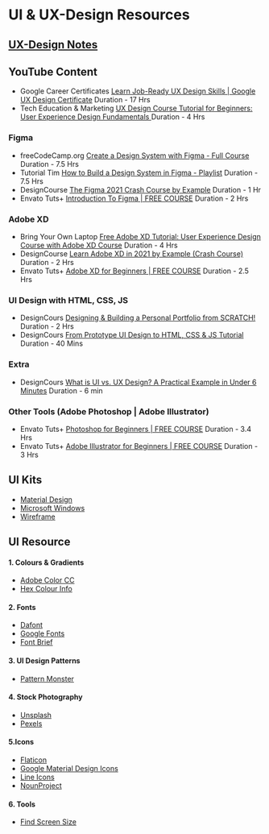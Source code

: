 # UI & UX-Design Resources

## [UX-Design Notes](https://github.com/sachinsinha1/UI-UX-Design/blob/main/UX-Design%20Notes.md)

## YouTube Content
- Google Career Certificates [Learn Job-Ready UX Design Skills | Google UX Design Certificate](https://www.youtube.com/c/GoogleCareerCertificates/playlists?view=50&shelf_id=6) Duration - 17 Hrs
- Tech Education & Marketing [UX Design Course Tutorial for Beginners: User Experience Design Fundamentals
](https://youtu.be/uL2ZB7XXIgg) Duration - 4 Hrs

### Figma
- freeCodeCamp.org [Create a Design System with Figma - Full Course](https://youtu.be/RYDiDpW2VkM?list=PLxGTz6B845jQzRe7r1nkKveGRNujX3f4d) Duration - 7.5 Hrs
- Tutorial Tim [How to Build a Design System in Figma - Playlist](https://www.youtube.com/playlist?list=PLtoBUYdmfrDHkEbJ7d8lQ-Se0j9dwYJMQ) Duration - 7.5 Hrs
- DesignCourse [The Figma 2021 Crash Course by Example](https://youtu.be/Gu1so3pz4bA) Duration - 1 Hr
- Envato Tuts+ [Introduction To Figma | FREE COURSE](https://youtu.be/g6rQFP9zCAM) Duration - 2 Hrs

### Adobe XD
- Bring Your Own Laptop [Free Adobe XD Tutorial: User Experience Design Course with Adobe XD Course](https://youtu.be/68w2VwalD5w) Duration - 4 Hrs
- DesignCourse [Learn Adobe XD in 2021 by Example (Crash Course)
](https://youtu.be/3rQ-eTmWah0?list=PLxGTz6B845jQzRe7r1nkKveGRNujX3f4d) Duration - 2 Hrs
- Envato Tuts+ [Adobe XD for Beginners | FREE COURSE](https://youtu.be/WEljsc2jorI) Duration - 2.5 Hrs

### UI Design with HTML, CSS, JS
- DesignCours [Designing & Building a Personal Portfolio from SCRATCH!](https://youtu.be/9iUJJHEIpls) Duration - 2 Hrs
- DesignCours [From Prototype UI Design to HTML, CSS & JS Tutorial](https://youtu.be/GTyMUjhA-o4) Duration - 40 Mins

### Extra
- DesignCours [What is UI vs. UX Design? A Practical Example in Under 6 Minutes](https://youtu.be/TgqeRTwZvIo) Duration - 6 min

### Other Tools (Adobe Photoshop | Adobe Illustrator)
- Envato Tuts+ [Photoshop for Beginners | FREE COURSE](https://youtu.be/IyR_uYsRdPs) Duration - 3.4 Hrs
- Envato Tuts+ [Adobe Illustrator for Beginners | FREE COURSE](https://youtu.be/Ib8UBwu3yGA) Duration - 3 Hrs

## UI Kits

- [Material Design](https://material.io/resources)
- [Microsoft Windows](https://www.adobe.com/in/products/xd/features/ui-kits.html)
- [Wireframe](https://www.behance.net/gallery/55462459/Wires-wireframe-kits-for-Adobe-XD)

## UI Resource

#### 1. Colours & Gradients
- [Adobe Color CC](https://color.adobe.com/create/color-wheel/)
- [Hex Colour Info](https://hexcolorpedia.com)
#### 2. Fonts
- [Dafont](https://www.dafont.com/)
- [Google Fonts](https://fonts.google.com/)
- [Font Brief](https://www.fontbrief.com)
#### 3. UI Design Patterns
- [Pattern Monster](https://pattern.monster)
#### 4. Stock Photography
- [Unsplash](https://unsplash.com/)
- [Pexels](https://www.pexels.com/)
#### 5.Icons
- [Flaticon](https://www.flaticon.com/)
- [Google Material Design Icons](https://github.com/google/material-design-icons/releases/tag/1.0.0)
- [Line Icons](https://dribbble.com/shots/16308572-6000-Free-Icons-Vuesax-Edited-Ver)
- [NounProject](https://thenounproject.com/)
#### 6. Tools
- [Find Screen Size](https://www.screensizes.app)


